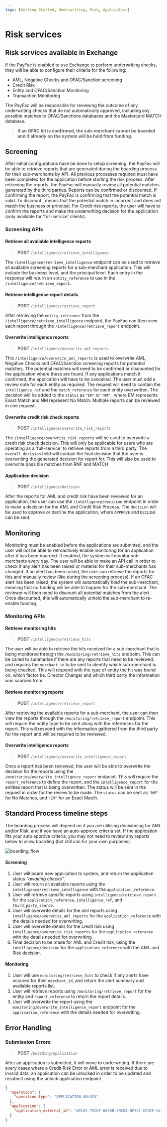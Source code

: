```yaml
---
tags: [Getting Started, Underwriting, Risk, Application]
---
```


# Risk services

## Risk services available in Exchange

If the PayFac is enabled to use Exchange to perform underwriting checks, they will be able to configure their criteria for the following:

* AML, Negative Checks and OFAC/Sanction screening
* Credit Risk
* Entity and OFAC/Sanction Monitoring
* Transaction Monitoring


The PayFac will be responsible for reviewing the outcome of any underwriting checks that do not automatically approved, including any possible matches to OFAC/Sanctions databases and the Mastercard MATCH database.

<!-- theme: danger -->
> **If an OFAC hit is confirmed, the sub-merchant cannot be boarded and if already on the system will be held from funding.**


## Screening

After initial configurations have be done to setup screening, the PayFac will be able to retrieve reports that are generated during the boarding process for their sub-merchants by API. All previous processes required must have been completed for the application before starting the risk process. 
After retrieving the reports, the PayFac will manually review all potential matches generated by the third parties. Reports can be confirmed or discounted.
If confirming the report, the PayFac is confirming that the potential match is valid. To discount , means that the potential match in incorrect and does not match the business or principal. For Credit risk reports, the user will have to confirm the reports and make the underwriting decision for the application (only available for 'full-service' clients). 

### Screening APIs

#### Retrieve all available intelligence reports 

<!-- theme: info -->
>**POST** `/intelligence/retrieve_intelligence`

The `/intelligence/retrieve_intelligence` endpoint can be used to retrieve all available screening reports for a sub-merchant application. This will include the business level, and the principal level. Each entry in the response will return an `entity_reference` to use in the `/intelligence/retrieve_report`.

#### Retrieve intelligence report details

<!-- theme: info -->
>**POST** `/intelligence/retrieve_report`

After retrieving the `entity_reference` from  the `/intelligence/retrieve_intelligence` endpoint, the PayFac can then view each report through the `/intelligence/retrieve_report` endpoint.

#### Overwrite intelligence reports

<!-- theme: info -->
>**POST** `/intelligence/overwrite_aml_reports`

This `/intelligence/overwrite_aml_reports` is used to overwrite AML, Negative Checks and OFAC/Sanction screening reports for potential matches. The potential matches will need to be confirmed or discounted for the application where these are found. If any applications match it confirmed, the application will have to be cancelled. The user must add a review note for each entity as required. The request will need to contain the `intelligence_ref` and the `match_reference` for each entity overwritten. The decision will be added to the `status` as `"EM"` or `"NM"` , where EM represents Exact Match and NM represent No Match. Multiple reports can be reviewed in one request.

#### Overwrite credit risk check reports

<!-- theme: info -->
>**POST** `/intelligence/overwrite_risk_reports`

The `/intelligence/overwrite_risk_reports` will be used to overwrite a credit risk check decision. This will only be applicable for users who are operating as a 'full-service' to retrieve reports from a third party. The `overall_decision` field will contain the final decision that the user is overwriting the generated decision for report for. This will also be used to overwrite possible matches from RNF and MATCH



#### Application decision

<!-- theme: info -->
>**POST** `/intelligence/decision`

After the reports for AML and credit risk have been reviewed for an application, the user can use the `/intelligence/decision` endpoint in order to make a decision for the AML and Credit Risk Process. The `decision` will be used to approve or decline the application, where `APPROVE` and `DECLINE` can be sent.

## Monitoring

Monitoring must be enabled before the applications are submitted, and the user will not be able to retroactively enable monitoring for an application after it has been boarded. If enabled, the system will monitor sub-merchants every day. The user will be able to make an API call in  order to check if any alert has been raised or material for their sub-merchants has changed. If an alert has been raised, the user can retrieve the reports for this and manually review (like during the screening process).
If an OFAC alert has been raised, the system will automatically *hold* the sub-merchant, meaning that no funding will be able to happen for the sub-merchant. The reviewer will then need to discount all potential matches from the alert. Once discounted, this will automatically unhold the sub-merchant to re-enable funding.

### Monitoring APIs

#### Retrieve monitoring hits

<!-- theme: info -->
>**POST** `/intelligence/retrieve_hits`

The user will be able to retrieve the hits received for a sub-merchant that is being monitored through the `/monitoring/retrieve_hits` endpoint. This can be called to summarise if there are any reports that need to be reviewed, and requires the `merchant_id` to be sent to identify which sub-merchant is being checked. This will respond with the type of entity the hit was found on, which factor (ie. Director Change) and which third party the information was sourced from.

#### Retrieve monitoring reports

<!-- theme: info -->
>**POST** `/intelligence/retrieve_report`

After retrieving the available reports for a sub-merchant, the user can then view the reports through the `/monitoring/retrieve_report` endpoint. This will require the entity type to be sent along with the references for the report. This will respond with the information gathered from the third party for the report and will be required to be reviewed.

#### Overwrite intelligence reports

<!-- theme: info -->
>**POST** `/intelligence/overwrite_intelligence_report`

Once a report has been reviewed, the user will be able to overwrite the decision for the reports using the `/monitoring/overwrite_intelligence_report` endpoint.
This will require the `report_reference` to define the report, and the `intelligence_report` for the entities report that is being overwritten. The status will be sent in the request in order for the review to be made. The `status` can be sent as `"NM"` for No Matches, and `"EM"` for an Exact Match.

## Standard Process timeline steps

The boarding process will depend on if you are utilising decisioning for AML and/or Risk, and if you have an auto-approve criteria set. If the application fits your auto approve criteria, you may not need to review any reports below to allow boarding (but still can for your own purposes).

<!-- !align: center -->
![boarding_flow](/assets/images/risk_workflow.png)

<!--
type: tab
titles: Screening steps, Monitoring Steps
-->

#### Screening

1. User will board new application to system, and return the application status *"awaiting checks"*.
2. User will return all available reports using the `intelligence/retrieve_intelligence` with the `application_reference`.
3. User will retrieve specific reports using `intelligence/retrieve_report` for the `application_reference`, `intelligence_ref`, and `third_party_source`.
4. User will overwrite details for the aml reports using `intelligence/overwrite_aml_reports` for the `application_reference` with the details needed for overwriting.
5. User will overwrite details for the credit risk using `intelligence/overwrite_risk_reports` for the `application_reference` with the details needed for overwriting.
6. Final decision to be made for AML and Credit risk, using the `intelligence/decision` for the `application_reference` with the AML and Risk decision.


<!-- type: tab -->

#### Monitoring

1. User will use `monitoring/retrieve_hits` to check if any alerts have occured for their `merchant_id`, and return the alert summary and available reports list.
2. User will retrieve reports using `/monitoring/retrieve_report` for the entity and `report_reference` to return the report details.
3. User will overwrite the report using the `monitoring/overwrite_intelligence_report` endpoint for the `application_reference` with the details needed for overwriting.

<!-- type: tab-end -->


## Error Handling
### Submission Errors

<!-- theme: info -->
>**POST** `/boarding/application`

After an application is submitted, it will move to underwriting. If there are every cases where a Credit Risk Error or AML error is received due to invalid data, an application can be unlocked in order to be updated and resubmit using the unlock application endpoint

```json
{
  "operation": {
    "operation_type": "APPLICATION_UNLOCK"
  },
  "application": {
    "application_external_id": "APL01-75CDF-663EB-79CBA-DF321-BEUIP-KL123"
  }
}
```

